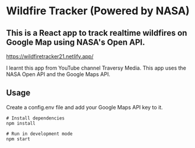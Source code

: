 # Wildfire Tracker (Powered by NASA)

## This is a React app to track realtime wildfires on Google Map using NASA's Open API.

https://wildfiretracker21.netlify.app/

I learnt this app from YouTube channel Traversy Media. This app uses the NASA Open API and the Google Maps API.

## Usage

Create a config.env file and add your Google Maps API key to it.

```
# Install dependencies
npm install

# Run in development mode
npm start
```
